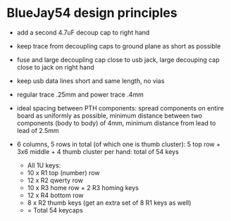 # BlueJay54 design principles

- add a second 4.7uF decoup cap to right hand

- keep trace from decoupling caps to ground plane as short as possible
- fuse and large decoupling cap close to usb jack, large decouping cap close to jack on right hand
- keep usb data lines short and same length, no vias
- regular trace .25mm and power trace .4mm
- ideal spacing between PTH components: spread components on entire board as uniformly as possible, minimum distance between two components (body to body) of 4mm, minimum distance from lead to lead of 2.5mm

- 6 columns, 5 rows in total (of which one is thumb cluster): 5 top row + 3x6 middle + 4 thumb cluster per hand: total of 54 keys
	+ All 1U keys:
	+ 10 x R1 top (number) row
	+ 12 x R2 qwerty row
	+ 10 x R3 home row + 2 R3 homing keys
	+ 12 x R4 bottom row
	+ 8 x R2 thumb keys (get an extra set of 8 R1 keys as well)
	+ = Total 54 keycaps